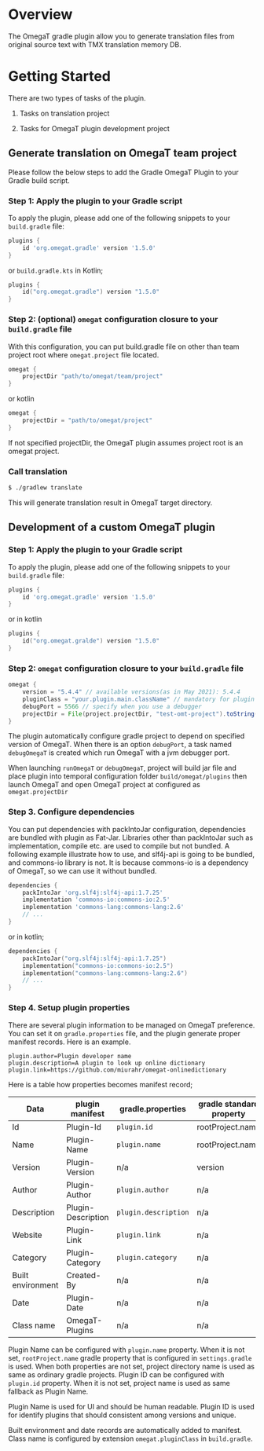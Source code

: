 # Overview

The OmegaT gradle plugin allow you to generate translation files from original source text
with TMX translation memory DB.

# Getting Started 

There are two types of tasks of the plugin.

1. Tasks on translation project

2. Tasks for OmegaT plugin development project


## Generate translation on OmegaT team project

Please follow the below steps to add the Gradle OmegaT Plugin to your Gradle build script.

### Step 1: Apply the plugin to your Gradle script

To apply the plugin, please add one of the following snippets to your `build.gradle` file:

```groovy
plugins {
    id 'org.omegat.gradle' version '1.5.0'
}
```
or `build.gradle.kts` in Kotlin;

```kotlin
plugins {
    id("org.omegat.gradle") version "1.5.0"
}
```

### Step 2: (optional) `omegat` configuration closure to your `build.gradle` file

With this configuration, you can put build.gradle file on other than team project root where `omegat.project` file located.

```groovy
omegat {
    projectDir "path/to/omegat/team/project"
}
```
or kotlin
```kotlin
omegat {
    projectDir = "path/to/omegat/project"
}
```

If not specified projectDir, the OmegaT plugin assumes project root is an omegat project.

###  Call translation

```bash
$ ./gradlew translate
```

This will generate translation result in OmegaT target directory.

## Development of a custom OmegaT plugin

### Step 1: Apply the plugin to your Gradle script

To apply the plugin, please add one of the following snippets to your `build.gradle` file:

```groovy
plugins {
    id 'org.omegat.gradle' version '1.5.0'
}
```
or in kotlin
```kotlin
plugins {
    id("org.omegat.gralde") version "1.5.0"
}
```

### Step 2: `omegat` configuration closure to your `build.gradle` file

```groovy
omegat {
    version = "5.4.4" // available versions(as in May 2021): 5.4.4
    pluginClass = "your.plugin.main.className" // mandatory for plugin development
    debugPort = 5566 // specify when you use a debugger
    projectDir = File(project.projectDir, "test-omt-project").toString()
}
```

The plugin automatically configure gradle project to depend on specified version of OmegaT.
When there is an option `debugPort`, a task named `debugOmegaT` is created which run OmegaT
with a jvm debugger port.

When launching `runOmegaT` or `debugOmegaT`, project will build jar file and place
plugin into temporal configuration folder `build/omegat/plugins` then launch OmegaT
and open OmegaT project at configured as `omegat.projectDir`

### Step 3. Configure dependencies

You can put dependencies with packIntoJar configuration, dependencies are bundled with plugin as Fat-Jar.
Libraries other than packIntoJar such as implementation, compile etc. are used to compile but not bundled.
A following example illustrate how to use, and slf4j-api is going to be bundled, and commons-io library is not.
It is because commons-io is a dependency of OmegaT, so we can use it without bundled.

```groovy
dependencies {
    packIntoJar 'org.slf4j:slf4j-api:1.7.25'
    implementation 'commons-io:commons-io:2.5'
    implementation 'commons-lang:commons-lang:2.6'
    // ...
}
```

or in kotlin;

```kotlin
dependencies {
    packIntoJar("org.slf4j:slf4j-api:1.7.25")
    implementation("commons-io:commons-io:2.5")
    implementation("commons-lang:commons-lang:2.6")
    // ...
}
```

### Step 4. Setup plugin properties

There are several plugin information to be managed on OmegaT preference.
You can set it on `gradle.properties` file, and the plugin generate proper manifest records.
Here is an example.

```properties
plugin.author=Plugin developer name
plugin.description=A plugin to look up online dictionary
plugin.link=https://github.com/miurahr/omegat-onlinedictionary
```

Here is a table how properties becomes manifest record;

| Data | plugin manifest | gradle.properties | gradle standard property |
| ---- | --------------- | ----------------- | ------------------------ |
| Id   | Plugin-Id       | `plugin.id`       | rootProject.name         |
| Name | Plugin-Name     | `plugin.name`     | rootProject.name         |
| Version | Plugin-Version | n/a             | version                  |
| Author | Plugin-Author | `plugin.author`   | n/a                      |
| Description | Plugin-Description | `plugin.description` | n/a         |
| Website     | Plugin-Link | `plugin.link`  | n/a                      |
| Category | Plugin-Category | `plugin.category` | n/a                  |
| Built environment | Created-By | n/a  | n/a                           |
| Date | Plugin-Date | n/a  | n/a                                       |
| Class name | OmegaT-Plugins | n/a  | n/a                              |

Plugin Name can be configured with `plugin.name` property. When it is not set,
`rootProject.name` gradle property that is configured in `settings.gradle` is used.
When both properties are not set, project directory name is used as
same as ordinary gradle projects.
Plugin ID can be configured with `plugin.id` property.
When it is not set, project name is used as same fallback as Plugin Name.

Plugin Name is used for UI and should be human readable.
Plugin ID is used for identify plugins that should consistent among versions
and unique.

Built environment and date records are automatically added to manifest.
Class name is configured by extension `omegat.pluginClass` in `build.gradle`.
